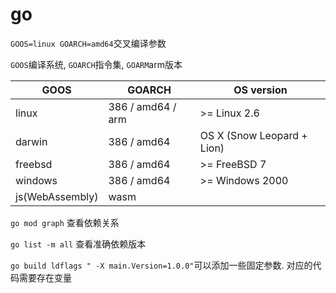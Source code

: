 # go

`GOOS=linux GOARCH=amd64`交叉编译参数

`GOOS`编译系统, `GOARCH`指令集, `GOARM`arm版本

GOOS | GOARCH  |  OS version
--- | --- | ---
linux | 386 / amd64 / arm  | >= Linux 2.6
darwin | 386 / amd64 | OS X (Snow Leopard + Lion)
freebsd | 386 / amd64 | >= FreeBSD 7 |
windows | 386 / amd64 | >= Windows 2000 |
js(WebAssembly) | wasm | |

`go mod graph` 查看依赖关系

`go list -m all` 查看准确依赖版本

`go build ldflags " -X main.Version=1.0.0"`可以添加一些固定参数. 对应的代码需要存在变量
